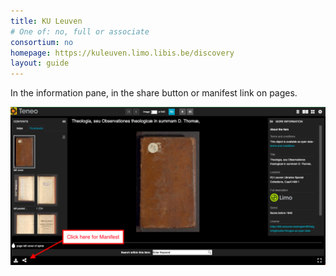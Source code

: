 ```yaml
---
title: KU Leuven
# One of: no, full or associate
consortium: no
homepage: https://kuleuven.limo.libis.be/discovery
layout: guide
---
```

In the information pane, in the share button or manifest link on pages.

![In the information pane, in the share button or manifest link on pages](KUL.png)
